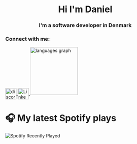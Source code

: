 <h1 align="center">Hi I'm Daniel</h1>
<h3 align="center">I'm a software developer in Denmark</h3>

<h3 align="left">Connect with me:</h3>

<a href="https://discord.com/users/209628368772136961">
  <img align="center"
    src="https://img.shields.io/static/v1?message=Discord&logo=discord&label=&color=7289DA&logoColor=white&labelColor=&style=for-the-badge"
    alt="discord logo"
    height="35"
  />
</a>

<a href="https://linkedin.com/in/daniel-nikolaj-hartwich-b502a4255" target="_blank" rel="noopener noreferrer">
  <img align="center"
    src="https://img.shields.io/static/v1?message=LinkedIn&logo=linkedin&label=&color=0077B5&logoColor=white&labelColor=&style=for-the-badge"
    alt="LinkedIn"
    height="35"
  />
</a>
  </div>
<img src="https://github-readme-stats.vercel.app/api/top-langs?username=drenzy&locale=en&hide_title=false&layout=compact&card_width=320&langs_count=5&theme=dracula&hide_border=false" height="150" alt="languages graph"  />




# 🎧 My latest Spotify plays

![Spotify Recently Played](https://spotify-recently-played-readme.vercel.app/api?user=demoliziandan&count=8&width=500&unique=true)


